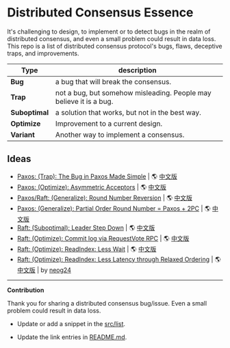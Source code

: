 # Distributed Consensus Essence

It's challenging to design, to implement or to detect bugs in the realm of distributed consensus, and even
a small problem could result in data loss.
This repo is a list of distributed consensus protocol's bugs, flaws, deceptive traps, and improvements.

|  Type          | description                                                        |
|  ---           | ---                                                                |
| **Bug**        | a bug that will break the consensus.                               |
| **Trap**       | not a bug, but somehow misleading. People may believe it is a bug. |
| **Suboptimal** | a solution that works, but not in the best way.                    |
| **Optimize**   | Improvement to a current design.                                   |
| **Variant**    | Another way to implement a consensus.                              |

## Ideas

- [Paxos: (Trap): The Bug in Paxos Made Simple](src/list/classic-paxos-forget-decided-value/classic-paxos-forget-decided-value.md)
  | 🌎 [中文版](src/list/classic-paxos-forget-decided-value/classic-paxos-forget-decided-value.cn.md)
- [Paxos: (Optimize): Asymmetric Acceptors](src/list/asymmetric-paxos/asymmetric-paxos.md)
  | 🌎 [中文版](src/list/asymmetric-paxos/asymmetric-paxos.cn.md)
- [Paxos/Raft: (Generalize): Round Number Reversion](src/list/paxos-revert-rnd/paxos-revert-rnd.md)
  | 🌎 [中文版](src/list/paxos-revert-rnd/paxos-revert-rnd.cn.md)
- [Paxos: (Generalize): Partial Order Round Number = Paxos + 2PC](src/list/paxos-partial-order-rnd/paxos-partial-order-rnd.md)
  | 🌎 [中文版](src/list/paxos-partial-order-rnd/paxos-partial-order-rnd.cn.md)
- [Raft: (Suboptimal): Leader Step Down](src/list/raft-leader-step-down/raft-leader-step-down.md)
  | 🌎 [中文版](src/list/raft-leader-step-down/raft-leader-step-down.cn.md)
- [Raft: (Optimize): Commit log via RequestVote RPC](src/list/raft-election-append-entries/raft-election-append-entries.md)
  | 🌎 [中文版](src/list/raft-election-append-entries/raft-election-append-entries.cn.md)
- [Raft: (Optimize): ReadIndex: Less Wait](src/list/raft-read-index/raft-read-index.md)
  | 🌎 [中文版](src/list/raft-read-index/raft-read-index.cn.md)
- [Raft: (Optimize): ReadIndex: Less Latency through Relaxed Ordering](src/list/raft-read-index-relaxed-order/raft-read-index-relaxed-order.md)
  | 🌎 [中文版](src/list/raft-read-index-relaxed-order/raft-read-index-relaxed-order-cn.md)
  | by [neog24](https://github.com/neog24)

---

**Contribution**

Thank you for sharing a distributed consensus bug/issue.
Even a small problem could result in data loss.

- Update or add a snippet in the [src/list](src/list).

- Update the link entries in [README.md](README.md).
